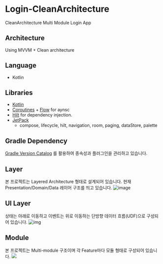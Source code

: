 # Login-CleanArchitecture
CleanArchitecture Multi Module Login App


## Architecture
Using MVVM + Clean architecture


## Language
- Kotlin


## Libraries
* [Kotlin](https://kotlinlang.org/)
* [Coroutines](https://github.com/Kotlin/kotlinx.coroutines) + [Flow](https://kotlin.github.io/kotlinx.coroutines/kotlinx-coroutines-core/kotlinx.coroutines.flow/) for aynsc
* [Hilt](https://dagger.dev/hilt/) for dependency injection.
* [JetPack](https://developer.android.com/jetpack)
  - compose, lifecycle, hilt, navigation, room, paging, dataStore, palette


## Gradle Dependency
[Gradle Version Catalog](https://docs.gradle.org/current/userguide/platforms.html) 를 활용하여 종속성과 플러그인을 관리하고 있습니다.


## Layer
본 프로젝트는 Layered Architecture 형태로 설계되어 있습니다. 현재 Presentation/Domain/Data 레이어 구조를 띄고 있습니다.
![image](https://github.com/Iwillbeagood/Login-CleanArchitecture/assets/106158445/3b3b5539-bfbb-4dc7-8909-53cba6bab5fd)


## UI Layer
상태는 아래로 이동하고 이벤트는 위로 이동하는 단방향 데이터 흐름(UDF)으로 구성되어 있습니다.
![img](https://lh5.googleusercontent.com/Cy5hT9u87lJ9w4mKtGOvyWIaHAUMXQJakV_1RVdjeHGeAUFMnTS1P33yan05Sw5AcPbfkI6DiXt4SupBVnziDjl-ylvNqhTb0u1uZWTgp0saetrqFYhjH0LrxTocOFIKOvOSZ26wYSJDJi6nrRUrUJg)


## Module
본 프로젝트는 Multi-module 구조이며 각 Feature마다 모듈 형태로 구성되어 있습니다.
<img src="arts/project-denpendency-graph.png" />
